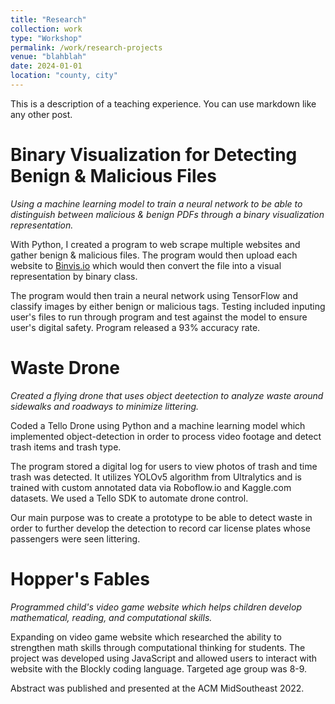 ```yaml
---
title: "Research"
collection: work
type: "Workshop"
permalink: /work/research-projects
venue: "blahblah"
date: 2024-01-01
location: "county, city"
---
```


This is a description of a teaching experience. You can use markdown like any other post.

Binary Visualization for Detecting Benign & Malicious Files
======
*Using a machine learning model to train a neural network to be able to distinguish between malicious & benign PDFs through a binary visualization representation.* 

With Python, I created a program to web scrape multiple websites and gather benign & malicious files. The program would then upload each website to [Binvis.io](https://binvis.io/#/) which would then convert the file into a visual representation by binary class.

The program would then train a neural network using TensorFlow and classify images by either benign or malicious tags. Testing included inputing user's files to run through program and test against the model to ensure user's digital safety. Program released a 93% accuracy rate.

Waste Drone
======
*Created a flying drone that uses object deetection to analyze waste around sidewalks and roadways to minimize littering.* 

Coded a Tello Drone using Python and a machine learning model which implemented object-detection in order to process video footage and detect trash items and trash type.

The program stored a digital log for users to view photos of trash and time trash was detected. It utilizes YOLOv5 algorithm from Ultralytics and is trained with custom annotated data via Roboflow.io and Kaggle.com datasets. We used a Tello SDK to automate drone control.

Our main purpose was to create a prototype to be able to detect waste in order to further develop the detection to record car license plates whose passengers were seen littering.

Hopper's Fables
======
*Programmed child's video game website which helps children develop mathematical, reading, and computational skills.* 

Expanding on video game website which researched the ability to strengthen math skills through computational thinking for students. The project was developed using JavaScript and allowed users to interact with website with the Blockly coding language. Targeted age group was 8-9.

Abstract was published and presented at the ACM MidSoutheast 2022.
